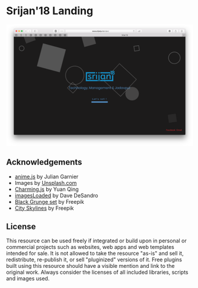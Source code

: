 # Srijan'18 Landing 

![Srijan JU](/img/live.png)

## Acknowledgements

- [anime.js](http://anime-js.com/) by Julian Garnier
- Images by [Unsplash.com](http://unsplash.com)
- [Charming.js](https://github.com/yuanqing/charming) by Yuan Qing
- [imagesLoaded](http://imagesloaded.desandro.com/) by Dave DeSandro
- [Black Grunge set](http://www.freepik.com/free-vector/black-grunge-set_1165653.htm) by Freepik
- [City Skylines](http://www.freepik.com/free-vector/city-skylines_787669.htm) by Freepik

## License
This resource can be used freely if integrated or build upon in personal or commercial projects such as websites, web apps and web templates intended for sale. It is not allowed to take the resource "as-is" and sell it, redistribute, re-publish it, or sell "pluginized" versions of it. Free plugins built using this resource should have a visible mention and link to the original work. Always consider the licenses of all included libraries, scripts and images used.






